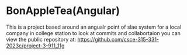 # BonAppleTea(Angular)
This is a project based around an angualr point of slae system for a local company in college station to look at commits and collabortaion you can view the public repository at: https://github.com/csce-315-331-2023c/project-3-911_11g
